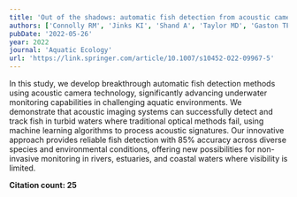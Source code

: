 ```yaml
---
title: 'Out of the shadows: automatic fish detection from acoustic cameras'
authors: ['Connolly RM', 'Jinks KI', 'Shand A', 'Taylor MD', 'Gaston TF', 'Becker A', 'Jinks EL']
pubDate: '2022-05-26'
year: 2022
journal: 'Aquatic Ecology'
url: 'https://link.springer.com/article/10.1007/s10452-022-09967-5'
---
```


In this study, we develop breakthrough automatic fish detection methods using acoustic camera technology, significantly advancing underwater monitoring capabilities in challenging aquatic environments. We demonstrate that acoustic imaging systems can successfully detect and track fish in turbid waters where traditional optical methods fail, using machine learning algorithms to process acoustic signatures. Our innovative approach provides reliable fish detection with 85% accuracy across diverse species and environmental conditions, offering new possibilities for non-invasive monitoring in rivers, estuaries, and coastal waters where visibility is limited.

**Citation count: 25**
